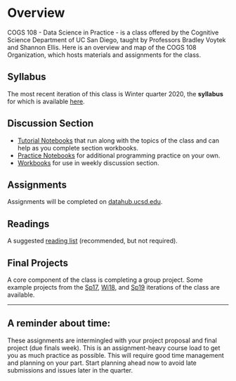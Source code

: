 

# Overview

COGS 108 - Data Science in Practice - is a class offered by the Cognitive Science Department of UC San Diego, taught by Professors Bradley Voytek and Shannon Ellis. Here is an overview and map of the COGS 108 Organization, which hosts materials and assignments for the class.

## Syllabus 

The most recent iteration of this class is Winter quarter 2020, the **syllabus** for which is available [here](https://github.com/COGS108/Overview/blob/master/COGS108-Syllabus.pdf).


<!-- ## Lectures

[Slides and materials](https://github.com/COGS108/Lectures-Wi20) from the class lectures. -->

## Discussion Section

* [Tutorial Notebooks](https://github.com/COGS108/SectionMaterials) that run along with the topics of the class and can help as you complete section workbooks.
* [Practice Notebooks](https://github.com/COGS108/Workbooks) for additional programming practice on your own.
* [Workbooks](https://github.com/COGS108/Section_Workbooks) for use in weekly discussion section.

## Assignments

Assignments will be completed on [datahub.ucsd.edu](http://datahub.ucsd.edu).

## Readings

A suggested [reading list](https://github.com/COGS108/Readings) (recommended, but not required).

## Final Projects

A core component of the class is completing a group project. Some example projects from the [Sp17](https://github.com/COGS108/FinalProjects), [Wi18](https://github.com/COGS108/FinalProjects-Wi18), and [Sp19](https://github.com/COGS108/FinalProjects-Sp19) iterations of the class are available.


---

## A reminder about time: 

These assignments are intermingled with your project proposal and final project (due finals week). This is an assignment-heavy course load to get you as much practice as possible. This will require good time management and planning on your part. Start planning ahead now to avoid late submissions and issues later in the quarter.